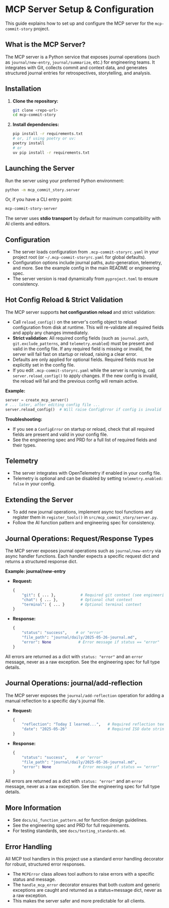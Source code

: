 # MCP Server Setup & Configuration

This guide explains how to set up and configure the MCP server for the `mcp-commit-story` project.

## What is the MCP Server?
The MCP server is a Python service that exposes journal operations (such as `journal/new-entry`, `journal/summarize`, etc.) for engineering teams. It integrates with Git, collects commit and context data, and generates structured journal entries for retrospectives, storytelling, and analysis.

## Installation
1. **Clone the repository:**
   ```sh
   git clone <repo-url>
   cd mcp-commit-story
   ```
2. **Install dependencies:**
   ```sh
   pip install -r requirements.txt
   # or, if using poetry or uv:
   poetry install
   # or
   uv pip install -r requirements.txt
   ```

## Launching the Server
Run the server using your preferred Python environment:
```sh
python -m mcp_commit_story.server
```
Or, if you have a CLI entry point:
```sh
mcp-commit-story-server
```

The server uses **stdio transport** by default for maximum compatibility with AI clients and editors.

## Configuration
- The server loads configuration from `.mcp-commit-storyrc.yaml` in your project root (or `~/.mcp-commit-storyrc.yaml` for global defaults).
- Configuration options include journal paths, auto-generation, telemetry, and more. See the example config in the main README or engineering spec.
- The server version is read dynamically from `pyproject.toml` to ensure consistency.

## Hot Config Reload & Strict Validation

The MCP server supports **hot configuration reload** and strict validation:

- Call `reload_config()` on the server's config object to reload configuration from disk at runtime. This will re-validate all required fields and apply any changes immediately.
- **Strict validation**: All required config fields (such as `journal.path`, `git.exclude_patterns`, and `telemetry.enabled`) must be present and valid in the config file. If any required field is missing or invalid, the server will fail fast on startup or reload, raising a clear error.
- Defaults are only applied for optional fields. Required fields must be explicitly set in the config file.
- If you edit `.mcp-commit-storyrc.yaml` while the server is running, call `server.reload_config()` to apply changes. If the new config is invalid, the reload will fail and the previous config will remain active.

**Example:**
```python
server = create_mcp_server()
# ... later, after editing config file ...
server.reload_config()  # Will raise ConfigError if config is invalid
```

**Troubleshooting:**
- If you see a `ConfigError` on startup or reload, check that all required fields are present and valid in your config file.
- See the engineering spec and PRD for a full list of required fields and their types.

## Telemetry
- The server integrates with OpenTelemetry if enabled in your config file.
- Telemetry is optional and can be disabled by setting `telemetry.enabled: false` in your config.

## Extending the Server
- To add new journal operations, implement async tool functions and register them in `register_tools()` in `src/mcp_commit_story/server.py`.
- Follow the AI function pattern and engineering spec for consistency.

## Journal Operations: Request/Response Types

The MCP server exposes journal operations such as `journal/new-entry` via async handler functions. Each handler expects a specific request dict and returns a structured response dict.

**Example: journal/new-entry**

- **Request:**
  ```python
  {
      "git": { ... },           # Required git context (see engineering spec)
      "chat": { ... },          # Optional chat context
      "terminal": { ... }       # Optional terminal context
  }
  ```
- **Response:**
  ```python
  {
      "status": "success",    # or "error"
      "file_path": "journal/daily/2025-05-26-journal.md",
      "error": None            # Error message if status == "error"
  }
  ```

All errors are returned as a dict with `status: "error"` and an `error` message, never as a raw exception. See the engineering spec for full type details.

## Journal Operations: journal/add-reflection

The MCP server exposes the `journal/add-reflection` operation for adding a manual reflection to a specific day's journal file.

- **Request:**
  ```python
  {
      "reflection": "Today I learned...",   # Required reflection text (string)
      "date": "2025-05-26"                  # Required ISO date string (YYYY-MM-DD)
  }
  ```
- **Response:**
  ```python
  {
      "status": "success",    # or "error"
      "file_path": "journal/daily/2025-05-26-journal.md",
      "error": None            # Error message if status == "error"
  }
  ```

All errors are returned as a dict with `status: "error"` and an `error` message, never as a raw exception. See the engineering spec for full type details.

## More Information
- See `docs/ai_function_pattern.md` for function design guidelines.
- See the engineering spec and PRD for full requirements.
- For testing standards, see `docs/testing_standards.md`.

## Error Handling

All MCP tool handlers in this project use a standard error handling decorator for robust, structured error responses.

- The `MCPError` class allows tool authors to raise errors with a specific status and message.
- The `handle_mcp_error` decorator ensures that both custom and generic exceptions are caught and returned as a status+message dict, never as a raw exception.
- This makes the server safer and more predictable for all clients. 